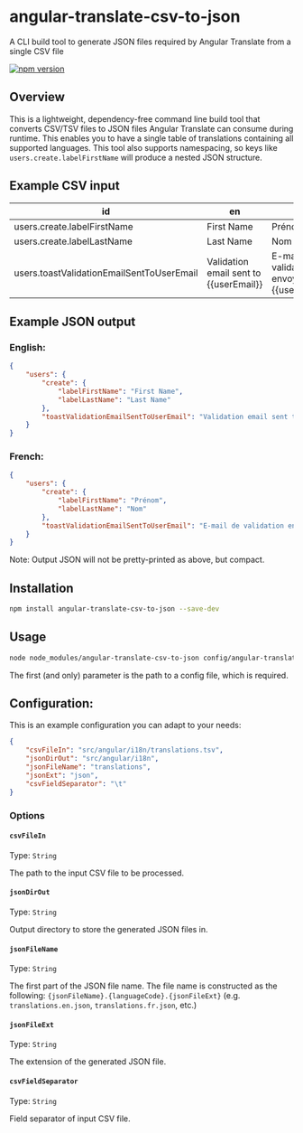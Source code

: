# angular-translate-csv-to-json

A CLI build tool to generate JSON files required by Angular Translate from a single CSV file

[![npm version](https://badge.fury.io/js/angular-translate-csv-to-json.svg)](https://www.npmjs.com/package/angular-translate-csv-to-json)

## Overview

This is a lightweight, dependency-free command line build tool that converts CSV/TSV files to JSON files Angular Translate can consume during runtime. This enables you to have a single table of translations containing all supported languages. This tool also supports namespacing, so keys like `users.create.labelFirstName` will produce a nested JSON structure.

## Example CSV input

id                                        | en                                     | fr
----------------------------------------- | -------------------------------------- | -------------------------------------------
users.create.labelFirstName               | First Name                             | Prénom
users.create.labelLastName                | Last Name                              | Nom
users.toastValidationEmailSentToUserEmail | Validation email sent to {{userEmail}} | E-mail de validation envoyé à {{userEmail}}

## Example JSON output


### English:

``` json
{
    "users": {
        "create": {
            "labelFirstName": "First Name",
            "labelLastName": "Last Name"
        },
        "toastValidationEmailSentToUserEmail": "Validation email sent to {{userEmail}}"
    }
}
```

### French:

``` json
{
    "users": {
        "create": {
            "labelFirstName": "Prénom",
            "labelLastName": "Nom"
        },
        "toastValidationEmailSentToUserEmail": "E-mail de validation envoyé à {{userEmail}}"
    }
}
```

Note: Output JSON will not be pretty-printed as above, but compact.

## Installation

``` bash
npm install angular-translate-csv-to-json --save-dev
```

## Usage


``` bash
node node_modules/angular-translate-csv-to-json config/angular-translate-csv-to-json.config.json
```

The first (and only) parameter is the path to a config file, which is required.

## Configuration:

This is an example configuration you can adapt to your needs:
``` json
{
    "csvFileIn": "src/angular/i18n/translations.tsv",
    "jsonDirOut": "src/angular/i18n",
    "jsonFileName": "translations",
    "jsonExt": "json",
    "csvFieldSeparator": "\t"
}
```

### Options

#### `csvFileIn`
Type: `String`

The path to the input CSV file to be processed.

#### `jsonDirOut`
Type: `String`

Output directory to store the generated JSON files in.

#### `jsonFileName`
Type: `String`

The first part of the JSON file name. The file name is constructed as the following: `{jsonFileName}.{languageCode}.{jsonFileExt}` (e.g. `translations.en.json`, `translations.fr.json`, etc.)

#### `jsonFileExt`
Type: `String`

The extension of the generated JSON file.

#### `csvFieldSeparator`
Type: `String`

Field separator of input CSV file.
